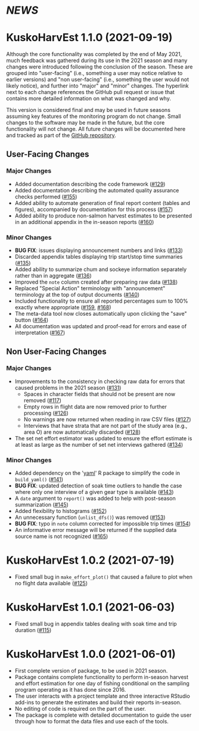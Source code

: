 # *NEWS*

# KuskoHarvEst 1.1.0 (2021-09-19)

Although the core functionality was completed by the end of May 2021, much feedback was gathered during its use in the 2021 season and many changes were introduced following the conclusion of the season. These are grouped into "user-facing" (i.e., something a user may notice relative to earlier versions) and "non user-facing" (i.e., something the user would not likely notice), and further into "major" and "minor" changes. The hyperlink next to each change references the GitHub pull request or issue that contains more detailed information on what was changed and why.

This version is considered final and may be used in future seasons assuming key features of the monitoring program do not change. Small changes to the software may be made in the future, but the core functionality will not change. All future changes will be documented here and tracked as part of the [GitHub repository](https://github.com/bstaton1/KuskoHarvEst).

## User-Facing Changes

### Major Changes

* Added documentation describing the code framework ([#129](https://github.com/bstaton1/KuskoHarvEst/pull/129))
* Added documentation describing the automated quality assurance checks performed ([#155](https://github.com/bstaton1/KuskoHarvEst/pull/155))
* Added ability to automate generation of final report content (tables and figures), accompanied by documentation for this process ([#157](https://github.com/bstaton1/KuskoHarvEst/pull/157))
* Added ability to produce non-salmon harvest estimates to be presented in an additional appendix in the in-season reports ([#160](https://github.com/bstaton1/KuskoHarvEst/pull/160))

### Minor Changes

* **BUG FIX**: issues displaying announcement numbers and links ([#133](https://github.com/bstaton1/KuskoHarvEst/pull/133))
* Discarded appendix tables displaying trip start/stop time summaries ([#135](https://github.com/bstaton1/KuskoHarvEst/pull/135))
* Added ability to summarize chum and sockeye information separately rather than in aggregate ([#136](https://github.com/bstaton1/KuskoHarvEst/pull/136))
* Improved the `note` column created after preparing raw data ([#138](https://github.com/bstaton1/KuskoHarvEst/pull/138))
* Replaced "Special Action" terminology with "announcement" terminology at the top of output documents ([#140](https://github.com/bstaton1/KuskoHarvEst/pull/140))
* Included functionality to ensure all reported percentages sum to 100% exactly where appropriate ([#159](https://github.com/bstaton1/KuskoHarvEst/pull/159), [#168](https://github.com/bstaton1/KuskoHarvEst/pull/168))
* The meta-data tool now closes automatically upon clicking the "save" button ([#164](https://github.com/bstaton1/KuskoHarvEst/pull/164))
* All documentation was updated and proof-read for errors and ease of interpretation ([#167](https://github.com/bstaton1/KuskoHarvEst/pull/167))

## Non User-Facing Changes

### Major Changes

* Improvements to the consistency in checking raw data for errors that caused problems in the 2021 season ([#131](https://github.com/bstaton1/KuskoHarvEst/pull/131))
  * Spaces in character fields that should not be present are now removed ([#117](https://github.com/bstaton1/KuskoHarvEst/issues/117))
  * Empty rows in flight data are now removed prior to further processing ([#126](https://github.com/bstaton1/KuskoHarvEst/issues/126))
  * No warnings are now returned when reading in raw CSV files ([#127](https://github.com/bstaton1/KuskoHarvEst/issues/127))
  * Interviews that have strata that are not part of the study area (e.g., area O) are now automatically discarded ([#128](https://github.com/bstaton1/KuskoHarvEst/issues/128))
* The set net effort estimator was updated to ensure the effort estimate is at least as large as the number of set net interviews gathered ([#134](https://github.com/bstaton1/KuskoHarvEst/pull/134))

### Minor Changes

* Added dependency on the '[yaml]([https://CRAN.R-project.org/package=yaml](https://cran.r-project.org/package=yaml))' R package to simplify the code in `build_yaml()` ([#141](https://github.com/bstaton1/KuskoHarvEst/pull/141))
* **BUG FIX**: updated detection of soak time outliers to handle the case where only one interview of a given gear type is available ([#143](https://github.com/bstaton1/KuskoHarvEst/pull/143))
* A `date` argument to `report()` was added to help with post-season summarization ([#145](https://github.com/bstaton1/KuskoHarvEst/pull/145))
* Added flexibility to histograms ([#152](https://github.com/bstaton1/KuskoHarvEst/pull/152))
* An unnecessary function (`unlist_dfs()`) was removed ([#153](https://github.com/bstaton1/KuskoHarvEst/pull/153))
* **BUG FIX**: typo in `note` column corrected for impossible trip times ([#154](https://github.com/bstaton1/KuskoHarvEst/pull/154))
* An informative error message will be returned if the supplied data source name is not recognized ([#165](https://github.com/bstaton1/KuskoHarvEst/pull/165))

# KuskoHarvEst 1.0.2 (2021-07-19)

* Fixed small bug in `make_effort_plot()` that caused a failure to plot when no flight data available ([#125](https://github.com/bstaton1/KuskoHarvEst/pull/125))

# KuskoHarvEst 1.0.1 (2021-06-03)

* Fixed small bug in appendix tables dealing with soak time and trip duration ([#115](https://github.com/bstaton1/KuskoHarvEst/pull/115))

# KuskoHarvEst 1.0.0 (2021-06-01)

* First complete version of package, to be used in 2021 season.
* Package contains complete functionality to perform in-season harvest and effort estimation for one day of fishing conditional on the sampling program operating as it has done since 2016.
* The user interacts with a project template and three interactive RStudio add-ins to generate the estimates and build their reports in-season.
* No editing of code is required on the part of the user.
* The package is complete with detailed documentation to guide the user through how to format the data files and use each of the tools.
